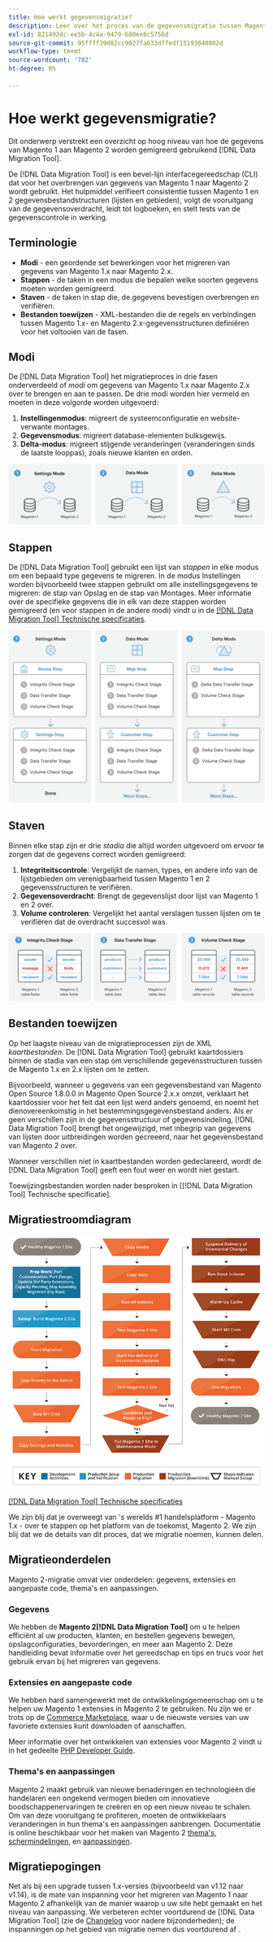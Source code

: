 ```yaml
---
title: Hoe werkt gegevensmigratie?
description: Leer over het proces van de gegevensmigratie tussen Magento 1 en Magento 2, met inbegrip van terminologie, werkschemadiagrammen, en stappen.
exl-id: 821492dc-ee5b-4c4a-9479-680ee8c5756d
source-git-commit: 95ffff39d82cc9027fa633dffedf15193040802d
workflow-type: tm+mt
source-wordcount: '782'
ht-degree: 0%

---
```


# Hoe werkt gegevensmigratie?

Dit onderwerp verstrekt een overzicht op hoog niveau van hoe de gegevens van Magento 1 aan Magento 2 worden gemigreerd gebruikend [!DNL Data Migration Tool].

De [!DNL Data Migration Tool] is een bevel-lijn interfacegereedschap (CLI) dat voor het overbrengen van gegevens van Magento 1 naar Magento 2 wordt gebruikt. Het hulpmiddel verifieert consistentie tussen Magento 1 en 2 gegevensbestandstructuren (lijsten en gebieden), volgt de vooruitgang van de gegevensoverdracht, leidt tot logboeken, en stelt tests van de gegevenscontrole in werking.

## Terminologie

* **Modi** - een geordende set bewerkingen voor het migreren van gegevens van Magento 1.x naar Magento 2.x.
* **Stappen** - de taken in een modus die bepalen welke soorten gegevens moeten worden gemigreerd.
* **Staven** - de taken in stap die, de gegevens bevestigen overbrengen en verifiëren.
* **Bestanden toewijzen** - XML-bestanden die de regels en verbindingen tussen Magento 1.x- en Magento 2.x-gegevensstructuren definiëren voor het voltooien van de fasen.

## Modi

De [!DNL Data Migration Tool] het migratieproces in drie fasen onderverdeeld of *modi* om gegevens van Magento 1.x naar Magento 2.x over te brengen en aan te passen. De drie modi worden hier vermeld en moeten in deze volgorde worden uitgevoerd:

1. **Instellingenmodus**: migreert de systeemconfiguratie en website-verwante montages.
1. **Gegevensmodus**: migreert database-elementen bulksgewijs.
1. **Delta-modus**: migreert stijgende veranderingen (veranderingen sinds de laatste looppas), zoals nieuwe klanten en orden.

![Migratiemodi](../../assets/data-migration/MigrationModes2.png)

## Stappen

De [!DNL Data Migration Tool] gebruikt een lijst van *stappen* in elke modus om een bepaald type gegevens te migreren. In de modus Instellingen worden bijvoorbeeld twee stappen gebruikt om alle instellingsgegevens te migreren: de stap van Opslag en de stap van Montages. Meer informatie over de specifieke gegevens die in elk van deze stappen worden gemigreerd (en voor stappen in de andere modi) vindt u in de [[!DNL Data Migration Tool] Technische specificaties](technical-specification.md).

![Migratieoverzicht](../../assets/data-migration/MigrationOverview2.png)

## Staven

Binnen elke stap zijn er drie *stadia* die altijd worden uitgevoerd om ervoor te zorgen dat de gegevens correct worden gemigreerd:

1. **Integriteitscontrole**: Vergelijkt de namen, types, en andere info van de lijstgebieden om verenigbaarheid tussen Magento 1 en 2 gegevensstructuren te verifiëren.
1. **Gegevensoverdracht**: Brengt de gegevenslijst door lijst van Magento 1 en 2 over.
1. **Volume controleren**: Vergelijkt het aantal verslagen tussen lijsten om te verifiëren dat de overdracht succesvol was.

![Migratiefasen](../../assets/data-migration/MigrationSteps2.png)

## Bestanden toewijzen

Op het laagste niveau van de migratieprocessen zijn de XML *kaartbestanden*. De [!DNL Data Migration Tool] gebruikt kaartdossiers binnen de stadia van een stap om verschillende gegevensstructuren tussen de Magento 1.x en 2.x lijsten om te zetten.

Bijvoorbeeld, wanneer u gegevens van een gegevensbestand van Magento Open Source 1.8.0.0 in Magento Open Source 2.x.x omzet, verklaart het kaartdossier voor het feit dat een lijst werd anders genoemd, en noemt het dienovereenkomstig in het bestemmingsgegevensbestand anders. Als er geen verschillen zijn in de gegevensstructuur of gegevensindeling, [!DNL Data Migration Tool] brengt het ongewijzigd, met inbegrip van gegevens van lijsten door uitbreidingen worden gecreeerd, naar het gegevensbestand van Magento 2 over.

Wanneer verschillen niet in kaartbestanden worden gedeclareerd, wordt de [!DNL Data Migration Tool] geeft een fout weer en wordt niet gestart.

Toewijzingsbestanden worden nader besproken in [[!DNL Data Migration Tool] Technische specificatie].

## Migratiestroomdiagram

![Migratiestroom](../../assets/data-migration/migration_flow.png)

[[!DNL Data Migration Tool] Technische specificaties](technical-specification.md)

We zijn blij dat je overweegt van &#39;s werelds #1 handelsplatform - Magento 1.x - over te stappen op het platform van de toekomst, Magento 2. We zijn blij dat we de details van dit proces, dat we migratie noemen, kunnen delen.

## Migratieonderdelen

Magento 2-migratie omvat vier onderdelen: gegevens, extensies en aangepaste code, thema&#39;s en aanpassingen.

### Gegevens

We hebben de **Magento 2[!DNL Data Migration Tool]** om u te helpen efficiënt al uw producten, klanten, en bestellen gegevens bewegen, opslagconfiguraties, bevorderingen, en meer aan Magento 2. Deze handleiding bevat informatie over het gereedschap en tips en trucs voor het gebruik ervan bij het migreren van gegevens.

### Extensies en aangepaste code

We hebben hard samengewerkt met de ontwikkelingsgemeenschap om u te helpen uw Magento 1 extensies in Magento 2 te gebruiken. Nu zijn we er trots op de [Commerce Marketplace](https://marketplace.magento.com/), waar u de nieuwste versies van uw favoriete extensies kunt downloaden of aanschaffen.

Meer informatie over het ontwikkelen van extensies voor Magento 2 vindt u in het gedeelte [PHP Developer Guide](https://developer.adobe.com/commerce/php/development/).

### Thema&#39;s en aanpassingen

Magento 2 maakt gebruik van nieuwe benaderingen en technologieën die handelaren een ongekend vermogen bieden om innovatieve boodschappenervaringen te creëren en op een nieuw niveau te schalen. Om van deze vooruitgang te profiteren, moeten de ontwikkelaars veranderingen in hun thema&#39;s en aanpassingen aanbrengen. Documentatie is online beschikbaar voor het maken van Magento 2 [thema&#39;s](https://developer.adobe.com/commerce/frontend-core/guide/themes/), [schermindelingen](https://developer.adobe.com/commerce/frontend-core/guide/layouts/), en [aanpassingen](https://developer.adobe.com/commerce/frontend-core/guide/layouts/xml-manage/).

## Migratiepogingen

Net als bij een upgrade tussen 1.x-versies (bijvoorbeeld van v1.12 naar v1.14), is de mate van inspanning voor het migreren van Magento 1 naar Magento 2 afhankelijk van de manier waarop u uw site hebt gemaakt en het niveau van aanpassing.
We verbeteren echter voortdurend de [!DNL Data Migration Tool] (zie de [Changelog](https://github.com/magento/data-migration-tool/blob/2.3/CHANGELOG.md) voor nadere bijzonderheden); de inspanningen op het gebied van migratie nemen dus voortdurend af .
